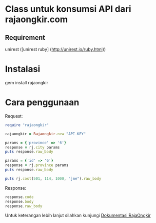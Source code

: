 # Class untuk konsumsi API dari rajaongkir.com

## Requirement
unirest ([unirest ruby] (http://unirest.io/ruby.html))

# Instalasi
gem install rajaongkir

# Cara penggunaan
Request:
```ruby
require "rajaongkir"

rajaongkir = Rajaongkir.new "API-KEY"

params = {'province' => '6'}
response = rj.city params
puts response.raw_body

params = {'id' => '6'}
response = rj.province params
puts response.raw_body

puts rj.cost(501, 114, 1000, "jne").raw_body
```

Response:
```ruby
response.code
response.body
response.raw_body
```

Untuk keterangan lebih lanjut silahkan kunjungi [Dokumentasi RajaOngkir](http://rajaongkir.com/dokumentasi)